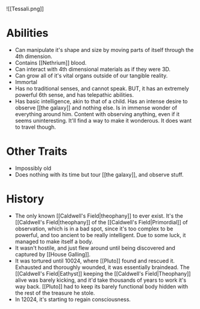 ![[Tessali.png]]

# Abilities
- Can manipulate it's shape and size by moving parts of itself through the 4th dimension. 
- Contains [[Nethrium]] blood.
- Can interact with 4th dimensional materials as if they were 3D. 
- Can grow all of it's vital organs outside of our tangible reality. 
- Immortal
- Has no traditional senses, and cannot speak. BUT, it has an extremely powerful 6th sense, and has telepathic abilities.
- Has basic intelligence, akin to that of a child. Has an intense desire to observe [[the galaxy]] and nothing else. Is in immense wonder of everything around him. Content with observing anything, even if it seems uninteresting. It'll find a way to make it wonderous. It does want to travel though. 

# Other Traits
- Impossibly old
- Does nothing with its time but tour [[the galaxy]], and observe stuff. 

# History
- The only known [[Caldwell's Field|theophany]] to ever exist. It's the [[Caldwell's Field|theophany]] of the [[Caldwell's Field|Primordial]] of observation, which is in a bad spot, since it's too complex to be powerful, and too ancient to be really intelligent. Due to some luck, it managed to make itself a body. 
- It wasn't hostile, and just flew around until being discovered and captured by [[House Galling]]. 
- It was tortured until 10024, where [[Pluto]] found and rescued it. Exhausted and thoroughly wounded, it was essentially braindead. The [[Caldwell's Field|Eathyst]] keeping the [[Caldwell's Field|Theophany]] alive was barely kicking, and it'd take thousands of years to work it's way back. [[Pluto]] had to keep its barely functional body hidden with the rest of the treasure he stole. 
- In 12024, it's starting to regain consciousness.